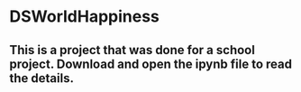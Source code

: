 # DSWorldHappiness 

## This is a project that was done for a school project. Download and open the ipynb file to read the details. 
